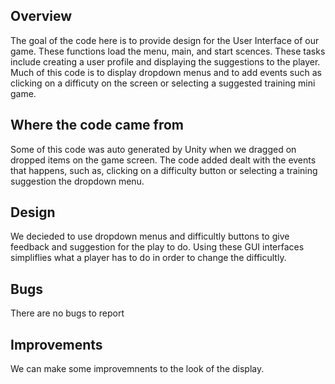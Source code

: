 ## Overview
The goal of the code here is to provide design for the User Interface of our game. These functions load the menu, main, and start scences. These tasks include creating a user profile and displaying the suggestions to the player. Much of this code is to display dropdown menus and to add events such as clicking on a difficuty on the screen or selecting a suggested training mini game. 

## Where the code came from
Some of this code was auto generated by Unity when we dragged on dropped items on the game screen. The code added dealt with the events that happens, such as, clicking on a difficulty button or selecting a training suggestion the dropdown menu.

## Design
We decieded to use dropdown menus and difficultly buttons to give feedback and suggestion for the play to do. Using these GUI interfaces simpliflies what a player has to do in order to change the difficultly.

## Bugs
There are no bugs to report

## Improvements
We can make some improvemnents to the look of the display.  